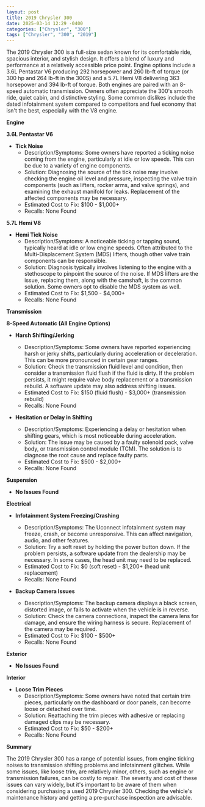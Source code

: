 ```yaml
---
layout: post
title: 2019 Chrysler 300
date: 2025-03-14 12:29 -0400
categories: ["Chrysler", "300"]
tags: ["Chrysler", "300", "2019"]
---
```

The 2019 Chrysler 300 is a full-size sedan known for its comfortable ride, spacious interior, and stylish design. It offers a blend of luxury and performance at a relatively accessible price point. Engine options include a 3.6L Pentastar V6 producing 292 horsepower and 260 lb-ft of torque (or 300 hp and 264 lb-ft in the 300S) and a 5.7L Hemi V8 delivering 363 horsepower and 394 lb-ft of torque. Both engines are paired with an 8-speed automatic transmission. Owners often appreciate the 300's smooth ride, quiet cabin, and distinctive styling. Some common dislikes include the dated infotainment system compared to competitors and fuel economy that isn't the best, especially with the V8 engine.

**Engine**

**3.6L Pentastar V6**

*   **Tick Noise**
    *   Description/Symptoms: Some owners have reported a ticking noise coming from the engine, particularly at idle or low speeds. This can be due to a variety of engine components.
    *   Solution: Diagnosing the source of the tick noise may involve checking the engine oil level and pressure, inspecting the valve train components (such as lifters, rocker arms, and valve springs), and examining the exhaust manifold for leaks. Replacement of the affected components may be necessary.
    *   Estimated Cost to Fix: $100 - $1,000+
    *   Recalls: None Found

**5.7L Hemi V8**

*   **Hemi Tick Noise**
    *   Description/Symptoms: A noticeable ticking or tapping sound, typically heard at idle or low engine speeds. Often attributed to the Multi-Displacement System (MDS) lifters, though other valve train components can be responsible.
    *   Solution: Diagnosis typically involves listening to the engine with a stethoscope to pinpoint the source of the noise. If MDS lifters are the issue, replacing them, along with the camshaft, is the common solution. Some owners opt to disable the MDS system as well.
    *   Estimated Cost to Fix: $1,500 - $4,000+
    *   Recalls: None Found

**Transmission**

**8-Speed Automatic (All Engine Options)**

*   **Harsh Shifting/Jerking**
    *   Description/Symptoms: Some owners have reported experiencing harsh or jerky shifts, particularly during acceleration or deceleration. This can be more pronounced in certain gear ranges.
    *   Solution: Check the transmission fluid level and condition, then consider a transmission fluid flush if the fluid is dirty. If the problem persists, it might require valve body replacement or a transmission rebuild. A software update may also address shifting issues.
    *   Estimated Cost to Fix: $150 (fluid flush) - $3,000+ (transmission rebuild)
    *   Recalls: None Found

*   **Hesitation or Delay in Shifting**
    *   Description/Symptoms: Experiencing a delay or hesitation when shifting gears, which is most noticeable during acceleration.
    *   Solution: The issue may be caused by a faulty solenoid pack, valve body, or transmission control module (TCM). The solution is to diagnose the root cause and replace faulty parts.
    *   Estimated Cost to Fix: $500 - $2,000+
    *   Recalls: None Found

**Suspension**

*   **No Issues Found**

**Electrical**

*   **Infotainment System Freezing/Crashing**
    *   Description/Symptoms: The Uconnect infotainment system may freeze, crash, or become unresponsive. This can affect navigation, audio, and other features.
    *   Solution: Try a soft reset by holding the power button down. If the problem persists, a software update from the dealership may be necessary. In some cases, the head unit may need to be replaced.
    *   Estimated Cost to Fix: $0 (soft reset) - $1,200+ (head unit replacement)
    *   Recalls: None Found

*   **Backup Camera Issues**
    *   Description/Symptoms: The backup camera displays a black screen, distorted image, or fails to activate when the vehicle is in reverse.
    *   Solution: Check the camera connections, inspect the camera lens for damage, and ensure the wiring harness is secure. Replacement of the camera may be required.
    *   Estimated Cost to Fix: $100 - $500+
    *   Recalls: None Found

**Exterior**

*   **No Issues Found**

**Interior**

*   **Loose Trim Pieces**
    *   Description/Symptoms: Some owners have noted that certain trim pieces, particularly on the dashboard or door panels, can become loose or detached over time.
    *   Solution: Reattaching the trim pieces with adhesive or replacing damaged clips may be necessary.
    *   Estimated Cost to Fix: $50 - $200+
    *   Recalls: None Found

**Summary**

The 2019 Chrysler 300 has a range of potential issues, from engine ticking noises to transmission shifting problems and infotainment glitches. While some issues, like loose trim, are relatively minor, others, such as engine or transmission failures, can be costly to repair. The severity and cost of these issues can vary widely, but it's important to be aware of them when considering purchasing a used 2019 Chrysler 300. Checking the vehicle's maintenance history and getting a pre-purchase inspection are advisable.

